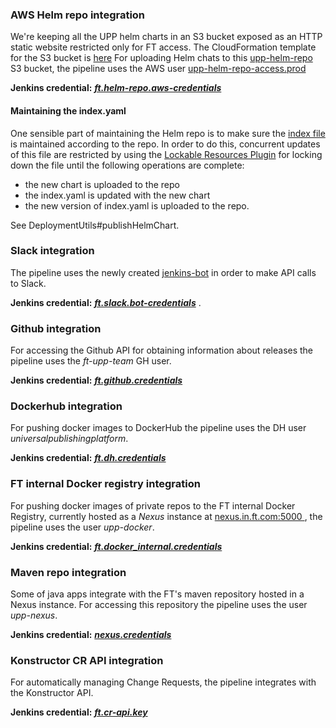 ### AWS Helm repo integration
We're keeping all the UPP helm charts in an S3 bucket exposed as an HTTP static website restricted only for FT access.
The CloudFormation template for the S3 bucket is [here](https://github.com/Financial-Times/content-k8s-provisioner/blob/master/helm-repo-stack/helm-s3-repo.yaml)
For uploading Helm chats to this [upp-helm-repo](https://s3.console.aws.amazon.com/s3/buckets/upp-helm-repo/?region=eu-west-1&tab=overview) S3 bucket, the pipeline uses the AWS user [upp-helm-repo-access.prod](https://console.aws.amazon.com/iam/home?region=eu-west-1#/users/upp-helm-repo-access.prod)

**Jenkins credential:** ***[ft.helm-repo.aws-credentials
](https://upp-k8s-jenkins.in.ft.com/job/k8s-deployment/credentials/store/folder/domain/_/credential/ft.helm-repo.aws-credentials/)***

#### Maintaining the index.yaml
One sensible part of maintaining the Helm repo is to make sure the [index file](https://github.com/helm/helm/blob/master/docs/chart_repository.md#the-index-file) is maintained according to the repo.
In order to do this, concurrent updates of this file are restricted by using the [Lockable Resources Plugin](https://wiki.jenkins-ci.org/display/JENKINS/Lockable+Resources+Plugin) for locking down the file until the following operations are complete:

- the new chart is uploaded to the repo
- the index.yaml is updated with the new chart
- the new version of index.yaml is uploaded to the repo.

See DeploymentUtils#publishHelmChart.

### Slack integration
The pipeline uses the newly created [jenkins-bot](https://financialtimes.slack.com/services/180766093394) in order to make API calls to Slack.

**Jenkins credential:** ***[ft.slack.bot-credentials](https://upp-k8s-jenkins.in.ft.com/credentials/store/system/domain/_/credential/ft.slack.bot-credentials/)*** .

### Github integration
For accessing the Github API for obtaining information about releases the pipeline uses the *ft-upp-team* GH user.

**Jenkins credential:** ***[ft.github.credentials](https://upp-k8s-jenkins.in.ft.com/job/k8s-deployment/credentials/store/folder/domain/_/credential/ft.github.credentials/)***

### Dockerhub integration
For pushing docker images to DockerHub the pipeline uses the DH user *universalpublishingplatform*.

**Jenkins credential:** ***[ft.dh.credentials](https://upp-k8s-jenkins.in.ft.com/job/k8s-deployment/credentials/store/folder/domain/_/credential/ft.dh.credentials/)***

### FT internal Docker registry integration
For pushing docker images of private repos to the FT internal Docker Registry, currently hosted as a *Nexus* instance at [nexus.in.ft.com:5000
](nexus.in.ft.com:5000), the pipeline uses the user *upp-docker*.

**Jenkins credential:** ***[ft.docker_internal.credentials](https://upp-k8s-jenkins.in.ft.com/job/k8s-deployment/credentials/store/folder/domain/_/credential/ft.docker_internal.credentials/)***

### Maven repo integration
Some of java apps integrate with the FT's maven repository hosted in a Nexus instance. For accessing this repository the pipeline uses the user *upp-nexus*.

**Jenkins credential:** ***[nexus.credentials
](https://upp-k8s-jenkins.in.ft.com/job/k8s-deployment/credentials/store/folder/domain/_/credential/nexus.credentials/)***

### Konstructor CR API integration
For automatically managing Change Requests, the pipeline integrates with the Konstructor API.

**Jenkins credential:** ***[ft.cr-api.key
](https://upp-k8s-jenkins.in.ft.com/job/k8s-deployment/credentials/store/folder/domain/_/credential/ft.cr-api.key/)***

